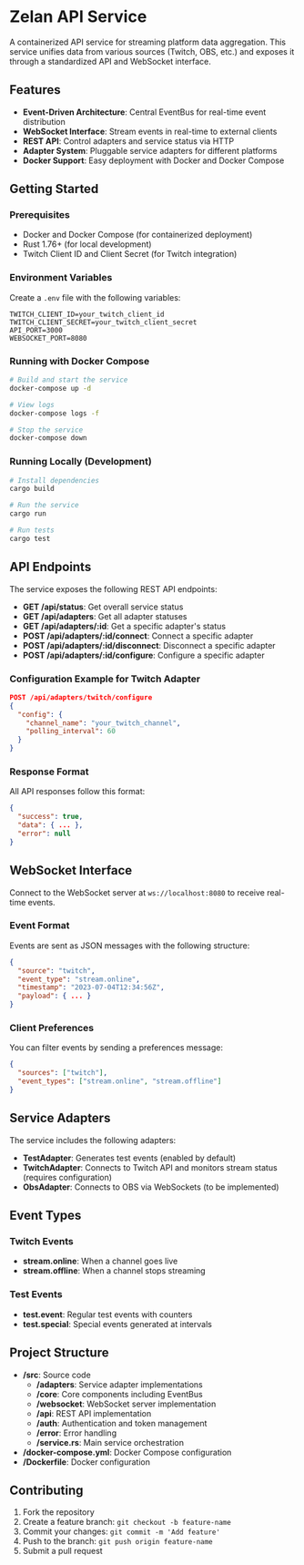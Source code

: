 # Zelan API Service

A containerized API service for streaming platform data aggregation. This service unifies data from various sources (Twitch, OBS, etc.) and exposes it through a standardized API and WebSocket interface.

## Features

- **Event-Driven Architecture**: Central EventBus for real-time event distribution
- **WebSocket Interface**: Stream events in real-time to external clients
- **REST API**: Control adapters and service status via HTTP
- **Adapter System**: Pluggable service adapters for different platforms
- **Docker Support**: Easy deployment with Docker and Docker Compose

## Getting Started

### Prerequisites

- Docker and Docker Compose (for containerized deployment)
- Rust 1.76+ (for local development)
- Twitch Client ID and Client Secret (for Twitch integration)

### Environment Variables

Create a `.env` file with the following variables:

```
TWITCH_CLIENT_ID=your_twitch_client_id
TWITCH_CLIENT_SECRET=your_twitch_client_secret
API_PORT=3000
WEBSOCKET_PORT=8080
```

### Running with Docker Compose

```bash
# Build and start the service
docker-compose up -d

# View logs
docker-compose logs -f

# Stop the service
docker-compose down
```

### Running Locally (Development)

```bash
# Install dependencies
cargo build

# Run the service
cargo run

# Run tests
cargo test
```

## API Endpoints

The service exposes the following REST API endpoints:

- **GET /api/status**: Get overall service status
- **GET /api/adapters**: Get all adapter statuses
- **GET /api/adapters/:id**: Get a specific adapter's status
- **POST /api/adapters/:id/connect**: Connect a specific adapter
- **POST /api/adapters/:id/disconnect**: Disconnect a specific adapter
- **POST /api/adapters/:id/configure**: Configure a specific adapter

### Configuration Example for Twitch Adapter

```json
POST /api/adapters/twitch/configure
{
  "config": {
    "channel_name": "your_twitch_channel",
    "polling_interval": 60
  }
}
```

### Response Format

All API responses follow this format:

```json
{
  "success": true,
  "data": { ... },
  "error": null
}
```

## WebSocket Interface

Connect to the WebSocket server at `ws://localhost:8080` to receive real-time events.

### Event Format

Events are sent as JSON messages with the following structure:

```json
{
  "source": "twitch",
  "event_type": "stream.online",
  "timestamp": "2023-07-04T12:34:56Z",
  "payload": { ... }
}
```

### Client Preferences

You can filter events by sending a preferences message:

```json
{
  "sources": ["twitch"],
  "event_types": ["stream.online", "stream.offline"]
}
```

## Service Adapters

The service includes the following adapters:

- **TestAdapter**: Generates test events (enabled by default)
- **TwitchAdapter**: Connects to Twitch API and monitors stream status (requires configuration)
- **ObsAdapter**: Connects to OBS via WebSockets (to be implemented)

## Event Types

### Twitch Events

- **stream.online**: When a channel goes live
- **stream.offline**: When a channel stops streaming

### Test Events

- **test.event**: Regular test events with counters
- **test.special**: Special events generated at intervals

## Project Structure

- **/src**: Source code
  - **/adapters**: Service adapter implementations
  - **/core**: Core components including EventBus
  - **/websocket**: WebSocket server implementation
  - **/api**: REST API implementation
  - **/auth**: Authentication and token management
  - **/error**: Error handling
  - **/service.rs**: Main service orchestration
- **/docker-compose.yml**: Docker Compose configuration
- **/Dockerfile**: Docker configuration

## Contributing

1. Fork the repository
2. Create a feature branch: `git checkout -b feature-name`
3. Commit your changes: `git commit -m 'Add feature'`
4. Push to the branch: `git push origin feature-name`
5. Submit a pull request